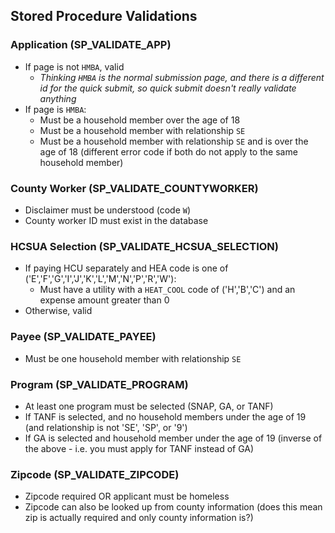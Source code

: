 ## Stored Procedure Validations

### Application (SP_VALIDATE_APP)

* If page is not `HMBA`, valid
  * _Thinking `HMBA` is the normal submission page, and there is a different id for the quick submit, so quick submit doesn't really validate anything_
* If page is `HMBA`:
  * Must be a household member over the age of 18
  * Must be a household member with relationship `SE`
  * Must be a household member with relationship `SE` and is over the age of 18 (different error code if both do not apply to the same household member)

### County Worker (SP_VALIDATE_COUNTYWORKER)

* Disclaimer must be understood (code `W`)
* County worker ID must exist in the database

### HCSUA Selection (SP_VALIDATE_HCSUA_SELECTION)

* If paying HCU separately and HEA code is one of ('E','F','G','I','J','K','L','M','N','P','R','W'):
  * Must have a utility with a `HEAT_COOL` code of ('H','B','C') and an expense amount greater than 0
* Otherwise, valid

### Payee (SP_VALIDATE_PAYEE)

* Must be one household member with relationship `SE`

### Program (SP_VALIDATE_PROGRAM)

* At least one program must be selected (SNAP, GA, or TANF)
* If TANF is selected, and no household members under the age of 19 (and relationship is not 'SE', 'SP', or '9')
* If GA is selected and household member under the age of 19 (inverse of the above - i.e. you must apply for TANF instead of GA)

### Zipcode (SP_VALIDATE_ZIPCODE)

* Zipcode required OR applicant must be homeless
* Zipcode can also be looked up from county information (does this mean zip is actually required and only county information is?)

